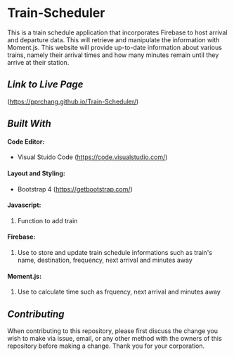 # Train-Scheduler
This is a train schedule application that incorporates Firebase to host arrival and departure data. This will retrieve and manipulate the information with Moment.js. This website will provide up-to-date information about various trains, namely their arrival times and how many minutes remain until they arrive at their station.

## *Link to Live Page*
(https://pprchang.github.io/Train-Scheduler/)

## *Built With*

#### Code Editor: 
- Visual Stuido Code (https://code.visualstudio.com/)

#### Layout and Styling: 
- Bootstrap 4 (https://getbootstrap.com/)

#### Javascript:
1. Function to add train

#### Firebase:
1. Use to store and update train schedule informations such as train's name, destination, frequency, next arrival and minutes away

#### Moment.js:
1. Use to calculate time such as frquency, next arrival and minutes away

## *Contributing* 
When contributing to this repository, please first discuss the change you wish to make via issue, email, or any other method with the owners of this repository before making a change.  Thank you for your corporation.
